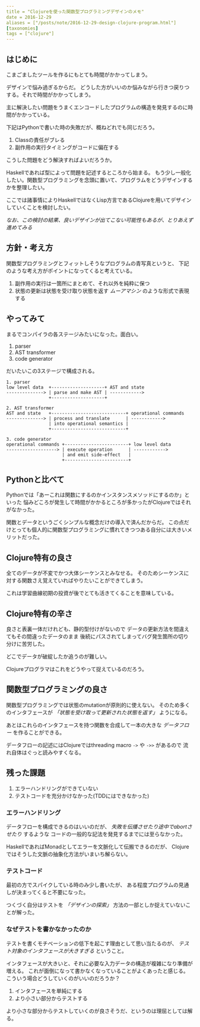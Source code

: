 ```yaml
---
title = "Clojureを使った関数型プログラミングデザインのメモ"
date = 2016-12-29
aliases = ["/posts/note/2016-12-29-design-clojure-program.html"]
[taxonomies]
tags = ["clojure"]
---
```


## はじめに

こまごましたツールを作るにもとても時間がかかってしまう。

デザインで悩み過ぎるからだ。
どうした方がいいのか悩みながら行きつ戻りつする。それで時間がかかってしまう。

主に解決したい問題をうまくエンコードしたプログラムの構造を発見するのに時間がかかっている。

下記はPythonで書いた時の失敗だが、概ねどれでも同じだろう。

1. Classの責任がブレる
2. 副作用の実行タイミングがコードに偏在する

こうした問題をどう解決すればよいだろうか。

Haskellであれば型によって問題を記述するところから始まる。
もう少し一般化したい。関数型プログラミングを念頭に置いて、プログラムをどうデザインするかを整理したい。

ここでは諸事情によりHaskellではなくLisp方言であるClojureを用いてデザインしていくことを検討したい。

_なお、この検討の結果、良いデザインが出てこない可能性もあるが、とりあえず進めてみる_

## 方針・考え方


関数型プログラミングとフィットしそうなプログラムの青写真というと、
下記のような考え方がポイントになってくると考えている。

1. 副作用の実行は一箇所にまとめて、それ以外を純粋に保つ
2. 状態の更新は状態を受け取り状態を返す _ムーアマシン_ のような形式で表現する

## やってみて

まるでコンパイラの各ステージみたいになった。面白い。

1. parser
2. AST transformer
3. code generator

だいたいこの3ステージで構成される。

```
1. parser
low level data  +--------------------+ AST and state
--------------> | parse and make AST | ------------>
                +--------------------+

2. AST transformer
AST and state   +----------------------------+ operational commands
--------------> | process and translate      | ------------>
                | into operational semantics | 
                +----------------------------+

3. code generator
operational commands +------------------------+ low level data
-------------------> | execute operation      | ------------>
                     | and emit side-effect   | 
                     +------------------------+
```
## Pythonと比べて

Pythonでは「あーこれは関数にするのかインスタンスメソッドにするのか」といった
悩みどころが発生して時間がかかるところが多かったがClojureではそれがなかった。

関数とデータというごくシンプルな概念だけの導入で済んだからだ。
この点だけとっても個人的に関数型プログラミングに慣れてきつつある自分には大きいメリットだった。

## Clojure特有の良さ

全てのデータが不変でかつ大体シーケンスとみなせる。
そのためシーケンスに対する関数さえ覚えていればやりたいことができてしまう。

これは学習曲線初期の投資が後でとても活きてくることを意味している。

## Clojure特有の辛さ

良さと表裏一体だけれども、静的型付けがないので
データの更新方法を間違えてもその間違ったデータのまま
後続にパスされてしまってバグ発生箇所の切り分けに苦労した。

どこでデータが破綻したか追うのが難しい。

Clojureプログラマはこれをどうやって捉えているのだろう。

## 関数型プログラミングの良さ

関数型プログラミングでは状態のmutationが原則的に使えない。
そのため多くのインタフェースが *「状態を受け取って更新された状態を返す」* ようになる。

あとはこれらのインタフェースを持つ関数を合成して一本の大きな *データフロー* を作ることができる。

データフローの記述にはClojureではthreading macro `->` や `->>` があるので
流れ自体はぐっと読みやすくなる。

## 残った課題

1. エラーハンドリングができていない
2. テストコードを充分かけなかった(TDDにはできなかった)

### エラーハンドリング

データフローを構成できるのはいいのだが、 *失敗を伝播させたり途中でabortさせたり* するような
コードの一般的な記法を発見するまでには至らなかった。

HaskellであればMonadとしてエラーを文脈化して伝搬できるのだが、
Clojureではそうした文脈の抽象化方法がいまいち解らない。

### テストコード

最初の方でスパイクしている時のみ少し書いたが、
ある程度プログラムの見通しが決まってくると不要になった。

つくづく自分はテストを *「デザインの探索」* 方法の一部としか捉えていないことが解った。

### なぜテストを書かなかったのか

テストを書くモチベーションの低下を起こす理由として思い当たるのが、
*テスト対象のインタフェースが大きすぎる* ということ。

インタフェースが大きいと、それに必要な入力データの構造が複雑になり準備が増える。
これが面倒になって書かなくなっていることがよくあったと感じる。
こういう場合どうしていくのがいいのだろうか？

1. インタフェースを単純にする
2. より小さい部分からテストする

より小さな部分からテストしていくのが良さそうだ、というのは理屈としては解る。


